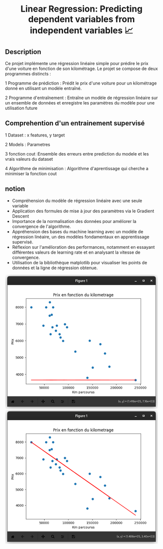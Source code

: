 <div align="center">
  <center><h1>Linear Regression: Predicting dependent variables from independent variables 📈</h1></center>
</div>

## Description

Ce projet implémente une régression linéaire simple pour prédire le prix d'une voiture en fonction de son kilométrage. Le projet se compose de deux programmes distincts :

1 Programme de prédiction : Prédit le prix d'une voiture pour un kilométrage donné en utilisant un modèle entraîné.

2 Programme d'entraînement : Entraîne un modèle de régression linéaire sur un ensemble de données et enregistre les paramètres du modèle pour une utilisation future

## Comprehention d'un entrainement supervisé

1 Dataset : x features, y target

2 Models : Parametres

3 fonction cout :Ensemble des erreurs entre prediction du modele et les vrais valeurs du dataset

4 Algorithme de minimisation : Algorithme d'aprentissage qui cherche a minimiser la fonction cout

## notion

- Compréhension du modèle de régression linéaire avec une seule variable
- Application des formules de mise à jour des paramètres via le Gradient Descent
- Importance de la normalisation des données pour améliorer la convergence de l'algorithme.
- Appréhension des bases du machine learning avec un modèle de régression linéaire, un des modèles fondamentaux en apprentissage supervisé.
- Réflexion sur l'amélioration des performances, notamment en essayant différentes valeurs de learning rate et en analysant la vitesse de convergence.
- Utilisation de la bibliothèque matplotlib pour visualiser les points de données et la ligne de régression obtenue.

![avant l'entrainement](before-train.png)
![apres l'entrainement](after-train.png)
